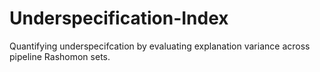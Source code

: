 # Underspecification-Index
Quantifying underspecifcation by evaluating explanation variance across pipeline Rashomon sets.
